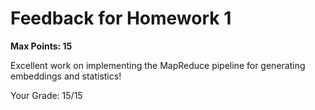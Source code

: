 # Feedback for Homework 1 
**Max Points: 15**

Excellent work on implementing the MapReduce pipeline for generating embeddings and statistics!

Your Grade: 15/15
